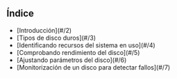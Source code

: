 ## Índice

<ul>
<li class="fragment fade-in">
[Introducción](#/2)
</li>

<li class="fragment fade-in">
[Tipos de disco duros](#/3)
</li>

<li class="fragment fade-in">
[Identificando recursos del sistema en uso](#/4)
</li>

<li class="fragment fade-in">
[Comprobando rendimiento del disco](#/5)
</li>

<li class="fragment fade-in">
[Ajustando parámetros del disco](#/6)
</li>

<li class="fragment fade-in">
[Monitorización de un disco para detectar fallos](#/7)
</li>

<aside class="notes">

</aside>
